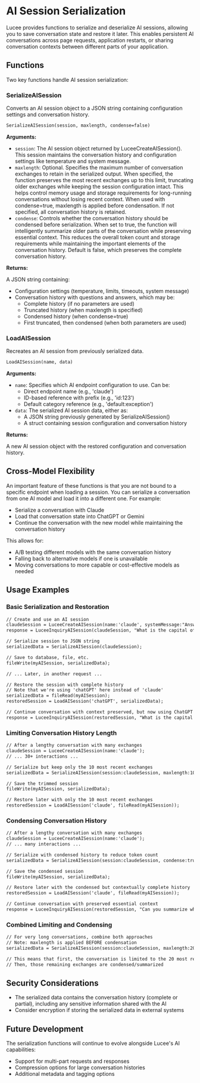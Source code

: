 <!--
{
  "title": "AI Session Serialization",
  "id": "ai-session-serialization",
  "categories": ["ai"],
  "since": "6.0",
  "description": "Documentation for serializing and deserializing AI sessions in Lucee",
  "keywords": [
    "AI",
    "LLM",
    "Serialization",
    "Session",
    "Persistence"
  ]
}
-->

# AI Session Serialization

Lucee provides functions to serialize and deserialize AI sessions, allowing you to save conversation state and restore it later. This enables persistent AI conversations across page requests, application restarts, or sharing conversation contexts between different parts of your application.

## Functions

Two key functions handle AI session serialization:

### SerializeAISession

Converts an AI session object to a JSON string containing configuration settings and conversation history.

```cfml
SerializeAISession(session, maxlength, condense=false)
```

**Arguments:**

- `session`: The AI session object returned by LuceeCreateAISession(). This session maintains the conversation history and configuration settings like temperature and system message.
- `maxlength`: Optional. Specifies the maximum number of conversation exchanges to retain in the serialized output. When specified, the function preserves the most recent exchanges up to this limit, truncating older exchanges while keeping the session configuration intact. This helps control memory usage and storage requirements for long-running conversations without losing recent context. When used with condense=true, maxlength is applied before condensation. If not specified, all conversation history is retained.
- `condense`: Controls whether the conversation history should be condensed before serialization. When set to true, the function will intelligently summarize older parts of the conversation while preserving essential context. This reduces the overall token count and storage requirements while maintaining the important elements of the conversation history. Default is false, which preserves the complete conversation history.

**Returns:**

A JSON string containing:

- Configuration settings (temperature, limits, timeouts, system message)
- Conversation history with questions and answers, which may be:
  - Complete history (if no parameters are used)
  - Truncated history (when maxlength is specified)
  - Condensed history (when condense=true)
  - First truncated, then condensed (when both parameters are used)

### LoadAISession

Recreates an AI session from previously serialized data.

```cfml
LoadAISession(name, data)
```

**Arguments:**

- `name`: Specifies which AI endpoint configuration to use. Can be:
  - Direct endpoint name (e.g., 'claude')
  - ID-based reference with prefix (e.g., 'id:123')
  - Default category reference (e.g., 'default:exception')
- `data`: The serialized AI session data, either as:
  - A JSON string previously generated by SerializeAISession()
  - A struct containing session configuration and conversation history

**Returns:**

A new AI session object with the restored configuration and conversation history.

## Cross-Model Flexibility

An important feature of these functions is that you are not bound to a specific endpoint when loading a session. You can serialize a conversation from one AI model and load it into a different one. For example:

- Serialize a conversation with Claude
- Load that conversation state into ChatGPT or Gemini
- Continue the conversation with the new model while maintaining the conversation history

This allows for:

- A/B testing different models with the same conversation history
- Falling back to alternative models if one is unavailable
- Moving conversations to more capable or cost-effective models as needed

## Usage Examples

### Basic Serialization and Restoration

```cfml
// Create and use an AI session
claudeSession = LuceeCreateAISession(name:'claude', systemMessage:"Answer as succinctly as possible.");
response = LuceeInquiryAISession(claudeSession, "What is the capital of France?");

// Serialize session to JSON string
serializedData = SerializeAISession(claudeSession);

// Save to database, file, etc.
fileWrite(myAISession, serializedData);

// ... Later, in another request ...

// Restore the session with complete history
// Note that we're using 'chatGPT' here instead of 'claude'
serializedData = fileRead(myAISession);
restoredSession = LoadAISession('chatGPT', serializedData);

// Continue conversation with context preserved, but now using ChatGPT
response = LuceeInquiryAISession(restoredSession, "What is the capital of Switzerland?");
```

### Limiting Conversation History Length

```cfml
// After a lengthy conversation with many exchanges
claudeSession = LuceeCreateAISession(name:'claude');
// ... 30+ interactions ...

// Serialize but keep only the 10 most recent exchanges
serializedData = SerializeAISession(session:claudeSession, maxlength:10);

// Save the trimmed session
fileWrite(myAISession, serializedData);

// Restore later with only the 10 most recent exchanges
restoredSession = LoadAISession('claude', fileRead(myAISession));
```

### Condensing Conversation History

```cfml
// After a lengthy conversation with many exchanges
claudeSession = LuceeCreateAISession(name:'claude');
// ... many interactions ...

// Serialize with condensed history to reduce token count
serializedData = SerializeAISession(session:claudeSession, condense:true);

// Save the condensed session
fileWrite(myAISession, serializedData);

// Restore later with the condensed but contextually complete history
restoredSession = LoadAISession('claude', fileRead(myAISession));

// Continue conversation with preserved essential context
response = LuceeInquiryAISession(restoredSession, "Can you summarize what we discussed?");
```

### Combined Limiting and Condensing

```cfml
// For very long conversations, combine both approaches
// Note: maxlength is applied BEFORE condensation
serializedData = SerializeAISession(session:claudeSession, maxlength:20, condense:true);

// This means that first, the conversation is limited to the 20 most recent exchanges
// Then, those remaining exchanges are condensed/summarized
```

## Security Considerations

- The serialized data contains the conversation history (complete or partial), including any sensitive information shared with the AI
- Consider encryption if storing the serialized data in external systems

## Future Development

The serialization functions will continue to evolve alongside Lucee's AI capabilities:

- Support for multi-part requests and responses
- Compression options for large conversation histories
- Additional metadata and tagging options